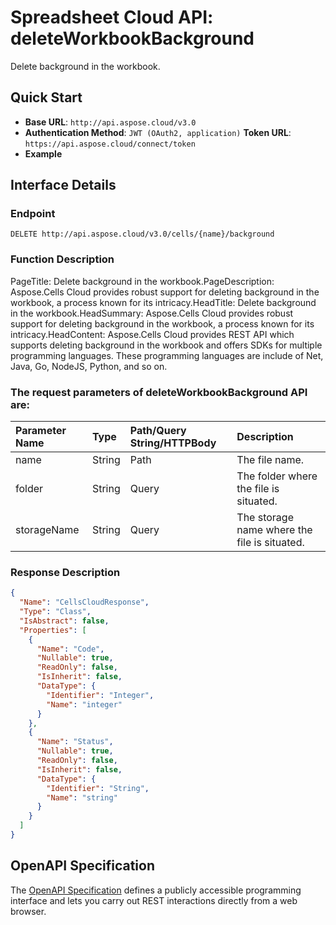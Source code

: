 # **Spreadsheet Cloud API: deleteWorkbookBackground**

Delete background in the workbook. 


## **Quick Start**

- **Base URL**: `http://api.aspose.cloud/v3.0`
- **Authentication Method**: `JWT (OAuth2, application)`  **Token URL**: `https://api.aspose.cloud/connect/token`
- **Example** 

## **Interface Details**

### **Endpoint** 

```
DELETE http://api.aspose.cloud/v3.0/cells/{name}/background
```
### **Function Description**
PageTitle: Delete background in the workbook.PageDescription: Aspose.Cells Cloud provides robust support for deleting background in the workbook, a process known for its intricacy.HeadTitle: Delete background in the workbook.HeadSummary: Aspose.Cells Cloud provides robust support for deleting background in the workbook, a process known for its intricacy.HeadContent: Aspose.Cells Cloud provides REST API which supports deleting background in the workbook and offers SDKs for multiple programming languages. These programming languages are include of Net, Java, Go, NodeJS, Python, and so on.

### The request parameters of **deleteWorkbookBackground** API are: 

| Parameter Name | Type | Path/Query String/HTTPBody | Description | 
| :- | :- | :- |:- | 
|name|String|Path|The file name.|
|folder|String|Query|The folder where the file is situated.|
|storageName|String|Query|The storage name where the file is situated.|

### **Response Description**
```json
{
  "Name": "CellsCloudResponse",
  "Type": "Class",
  "IsAbstract": false,
  "Properties": [
    {
      "Name": "Code",
      "Nullable": true,
      "ReadOnly": false,
      "IsInherit": false,
      "DataType": {
        "Identifier": "Integer",
        "Name": "integer"
      }
    },
    {
      "Name": "Status",
      "Nullable": true,
      "ReadOnly": false,
      "IsInherit": false,
      "DataType": {
        "Identifier": "String",
        "Name": "string"
      }
    }
  ]
}
```


## OpenAPI Specification

The [OpenAPI Specification](https://reference.aspose.cloud/cells/#/WorkbookController/DeleteWorkbookBackground) defines a publicly accessible programming interface and lets you carry out REST interactions directly from a web browser.

